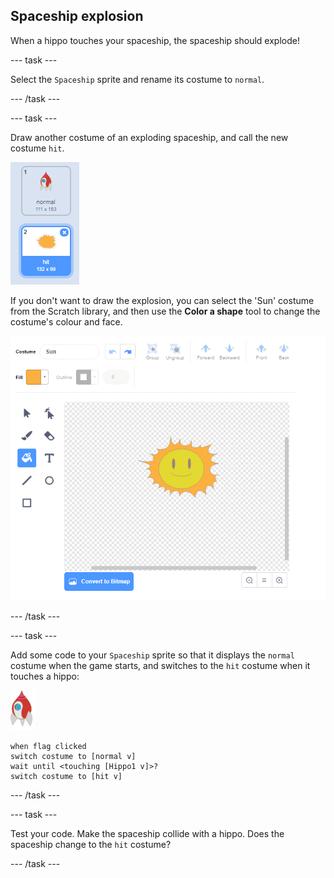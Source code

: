 ## Spaceship explosion

When a hippo touches your spaceship, the spaceship should explode!

--- task ---

Select the `Spaceship` sprite and rename its costume to `normal`.

--- /task ---

--- task ---

Draw another costume of an exploding spaceship, and call the new costume `hit`.

![screenshot](images/invaders-spaceship-costumes.png)

If you don't want to draw the explosion, you can select the 'Sun' costume from the Scratch library, and then use the **Color a shape** tool to change the costume's colour and face.

![screenshot](images/invaders-sun.png)

--- /task ---

--- task ---

Add some code to your `Spaceship` sprite so that it displays the `normal` costume when the game starts, and switches to the `hit` costume when it touches a hippo:

![rocket sprite](images/rocket-sprite.png)

```blocks3
when flag clicked
switch costume to [normal v]
wait until <touching [Hippo1 v]>?
switch costume to [hit v]
```

--- /task ---

--- task ---

Test your code. Make the spaceship collide with a hippo. Does the spaceship change to the `hit` costume?

--- /task ---

